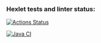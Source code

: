 ### Hexlet tests and linter status:
[![Actions Status](https://github.com/MadMan2k/java-project-lvl3/workflows/hexlet-check/badge.svg)](https://github.com/MadMan2k/java-project-lvl3/actions)

[![Java CI](https://github.com/MadMan2k/java-project-lvl3/actions/workflows/main.yml/badge.svg)](https://github.com/MadMan2k/java-project-lvl3/actions/workflows/main.yml)
